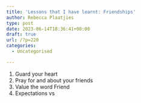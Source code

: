 ```yaml
---
title: 'Lessons that I have learnt: Friendships'
author: Rebecca Plaatjies
type: post
date: 2023-06-14T18:36:41+00:00
draft: true
url: /?p=220
categories:
  - Uncategorised

---
```

<ol class="wp-block-list">
  <li>
    Guard your heart
  </li>
  <li>
    Pray for and about your friends
  </li>
  <li>
    Value the word Friend
  </li>
  <li>
    Expectations vs
  </li>
</ol>